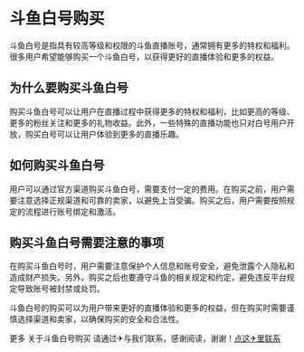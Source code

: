 # 斗鱼白号购买

斗鱼白号是指具有较高等级和权限的斗鱼直播账号，通常拥有更多的特权和福利。很多用户希望能够购买一个斗鱼白号，以获得更好的直播体验和更多的权益。

## 为什么要购买斗鱼白号

购买斗鱼白号可以让用户在直播过程中获得更多的特权和福利，比如更高的等级、更多的粉丝关注和更多的礼物收益。此外，一些特殊的直播功能也只对白号用户开放，购买白号可以让用户体验到更多的直播乐趣。

## 如何购买斗鱼白号

用户可以通过官方渠道购买斗鱼白号，需要支付一定的费用。在购买之前，用户需要注意选择正规渠道和可靠的卖家，以避免上当受骗。购买之后，用户需要按照规定的流程进行账号绑定和激活。

## 购买斗鱼白号需要注意的事项

在购买斗鱼白号时，用户需要注意保护个人信息和账号安全，避免泄露个人隐私和造成财产损失。另外，购买之后也要遵守斗鱼的相关规定和约定，避免违反平台规定导致账号被封禁或处罚。

斗鱼白号的购买可以为用户带来更好的直播体验和更多的权益，但在购买时需要谨慎选择渠道和卖家，以确保购买的安全和合法性。

更多 关于斗鱼白号购买 请通过✈与我们联系，感谢阅读，谢谢！[点这✈里联系](https://1.k02.cc)